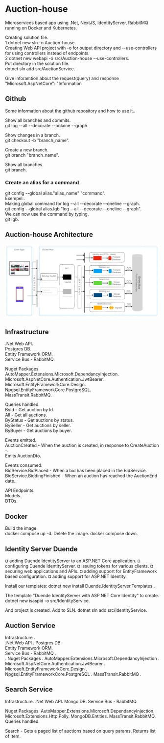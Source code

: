 # Auction-house

Microservices based app using .Net, NextJS, IdentityServer, RabbitMQ running on Docker and Kubernetes.

Creating solution file.  
1 dotnet new sln -n Auction-house.  
Creating Web API project with -o for output directory and --use-controllers for using controllers instead of endpoints.  
2 dotnet new webapi -o src/Auction-house --use-controllers.  
Put directory in the solution file.  
dotnet sln add src/AuctionService.

Give inforamtion about the request(query) and response
"Microsoft.AspNetCore": "Information

## Github

Some information about the github repository and how to use it..

Show all branches and commits.  
git log --all --decorate --onlaine --graph.

Show changes in a branch.  
git checkout -b "branch_name".

Create a new branch.  
git branch "branch_name".

Show all branches.  
git branch.

### Create an alias for a command

git config --global alias."alias_name" "command".  
Exempel:.  
Making global command for log --all --decorate --oneline --graph.  
git config --global alias.lgb "log --all --decorate --oneline --graph".  
We can now use the command by typing.  
git lgb.

## Auction-house Architecture

![Auction](Auction-house_Architecture.png)

## Infrastructure

.Net Web API.  
Postgres DB.  
Entity Framework ORM.  
Service Bus - RabbitMQ.

Nuget Packages.  
AutoMapper.Extensions.Microsoft.DependancyInjection.  
Microsoft.AspNetCore.Authentication.JwtBearer.  
Microsoft.EntityFrameworkCore.Design.  
Npgsql.EntityFrameworkCore.PostgreSQL.  
MassTransit.RabbitMQ.

Queries handled.  
ById - Get auction by Id.  
All - Get all auctions.  
ByStatus - Get auctions by status.  
BySeller - Get auctions by seller.  
ByBuyer - Get auctions by buyer.

Events emitted.  
AuctionCreated - When the auction is created, in response to CreateAuction -.  
Emits AuctionDto.

Events consumed.  
BidService.BidPlaced - When a bid has been placed in the BidService.  
BidService.BiddingFinished - When an auction has reached the AuctionEnd date..

API Endpoints.  
Models.  
DTOs.

## Docker

Build the image.  
docker compose up -d.
Delete the image.
docker compose down.

## Identity Server Duende

¤ adding Duende IdentityServer to an ASP.NET Core application.
¤ configuring Duende IdentityServer.
¤ issuing tokens for various clients.
¤ securing web applications and APIs.
¤ adding support for EntityFramework based configuration.
¤ adding support for ASP.NET Identity.

Install our templates:
dotnet new install Duende.IdentityServer.Templates .

The template "Duende IdentityServer with ASP.NET Core Identity" to create.
dotnet new isaspid -o src/IdentityService.

And project is created. Add to SLN.
dotnet sln add src/IdentityService.

## Auction Service

Infrastructure .  
.Net Web API .
Postgres DB.  
Entity Framework ORM.  
Service Bus - RabbitMQ .  
.
Nuget Packages .
AutoMapper.Extensions.Microsoft.DependancyInjection .
Microsoft.AspNetCore.Authentication.JwtBearer .
Microsoft.EntityFrameworkCore.Design .
Npgsql.EntityFrameworkCore.PostgreSQL .
MassTransit.RabbitMQ .

## Search Service

Infrastructure.
.Net Web API.
Mongo DB.
Service Bus - RabbitMQ.

Nuget Packages.
AutoMapper.Extensions.Microsoft.DependancyInjection.
Microsoft.Extensions.Http.Polly.
MongoDB.Entities.
MassTransit.RabbitMQ.
Queries handled.

Search - Gets a paged list of auctions based on query params. Returns list of Item.

